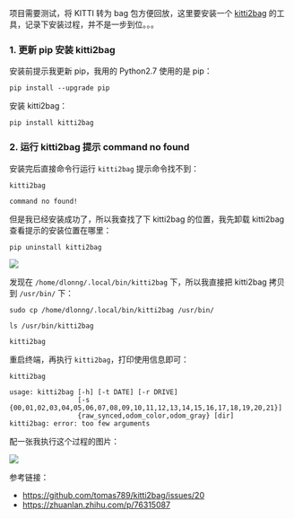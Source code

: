项目需要测试，将 KITTI 转为 bag 包方便回放，这里要安装一个 [kitti2bag](https://github.com/tomas789/kitti2bag) 的工具，记录下安装过程，并不是一步到位。。。

### 1. 更新 pip 安装 kitti2bag

安装前提示我更新 pip，我用的 Python2.7 使用的是 pip：

```shell
pip install --upgrade pip
```

安装 kitti2bag：

```shell
pip install kitti2bag
```

### 2. 运行 kitti2bag 提示 command no found

安装完后直接命令行运行 `kitti2bag` 提示命令找不到：

```shell
kitti2bag

command no found!
```

但是我已经安装成功了，所以我查找了下 kitti2bag 的位置，我先卸载 kitti2bag 查看提示的安装位置在哪里：

```shell
pip uninstall kitti2bag
```

![](https://dlonng.oss-cn-shenzhen.aliyuncs.com/blog/kitti2bag_install_path.png)

发现在 `/home/dlonng/.local/bin/kitti2bag` 下，所以我直接把 kitti2bag 拷贝到 `/usr/bin/` 下：

```shell
sudo cp /home/dlonng/.local/bin/kitti2bag /usr/bin/

ls /usr/bin/kitti2bag

kitti2bag
```

重启终端，再执行 `kitti2bag`，打印使用信息即可：

```shell
kitti2bag

usage: kitti2bag [-h] [-t DATE] [-r DRIVE]
                 [-s {00,01,02,03,04,05,06,07,08,09,10,11,12,13,14,15,16,17,18,19,20,21}]
                 {raw_synced,odom_color,odom_gray} [dir]
kitti2bag: error: too few arguments
```

配一张我执行这个过程的图片：

![](https://dlonng.oss-cn-shenzhen.aliyuncs.com/blog/kitti2bag_cp.png)

参考链接：

- https://github.com/tomas789/kitti2bag/issues/20
- https://zhuanlan.zhihu.com/p/76315087